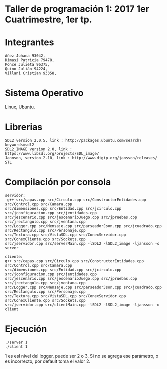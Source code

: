 #  Taller de programación 1: 2017 1er Cuatrimestre, 1er tp.
#  Integrantes 
    Añez Johana 93042,
    Dimasi Patricia 79478,
    Ponce Julieta 96375,
    Quino Julián 94224,
    Villani Cristian 93358,

# Sistema Operativo 
  Linux, Ubuntu.  
  
# Librerias
    SDL2 version 2.0.5, link : http://packages.ubuntu.com/search?keywords=sdl2
    SDL2_IMAGE version 2.0, link : https://www.libsdl.org/projects/SDL_image/
    Jannson, version 2.10, link : http://www.digip.org/jansson/releases/
    STL
# Compilación por consola
    servidor:
     g++ src/capas.cpp src/Circulo.cpp src/ConstructorEntidades.cpp src/Control.cpp src/Camara.cpp 
    src/dimensiones.cpp src/Entidad.cpp src/jcirculo.cpp src/jconfiguracion.cpp src/jentidades.cpp 
    src/jescenario.cpp src/jescenarioJuego.cpp src/jpruebas.cpp src/jrectangulo.cpp src/jventana.cpp 
    src/Logger.cpp src/Mensaje.cpp src/parseadorJson.cpp src/jcuadrado.cpp src/Rectangulo.cpp src/Personaje.cpp 
    src/Textura.cpp src/VistaSDL.cpp src/ConexServidor.cpp src/ConexCliente.cpp src/Sockets.cpp 
    src/jservidor.cpp src/serverMain.cpp -lSDL2 -lSDL2_image -ljansson -o server
    
    cliente:
    g++ src/capas.cpp src/Circulo.cpp src/ConstructorEntidades.cpp src/Control.cpp src/Camara.cpp 
    src/dimensiones.cpp src/Entidad.cpp src/jcirculo.cpp src/jconfiguracion.cpp src/jentidades.cpp 
    src/jescenario.cpp src/jescenarioJuego.cpp src/jpruebas.cpp src/jrectangulo.cpp src/jventana.cpp 
    src/Logger.cpp src/Mensaje.cpp src/parseadorJson.cpp src/jcuadrado.cpp src/Rectangulo.cpp src/Personaje.cpp 
    src/Textura.cpp src/VistaSDL.cpp src/ConexServidor.cpp src/ConexCliente.cpp src/Sockets.cpp 
    src/jservidor.cpp src/clientMain.cpp -lSDL2 -lSDL2_image -ljansson -o client
     
# Ejecución
    ./server 1
    ./client 1
1 es esl nivel del logger, puede ser 2 o 3.
Si no se agrega ese parámetro, o es incorrecto, por default toma el valor 2.
